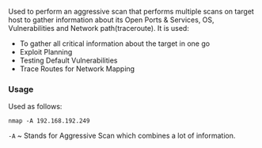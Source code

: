 
Used to perform an aggressive scan that performs multiple scans on target host to gather information about its Open Ports & Services, OS, Vulnerabilities and Network path(traceroute).
It is used:
- To gather all critical information about the target in one go
- Exploit Planning
- Testing Default Vulnerabilities
- Trace Routes for Network Mapping


### Usage

Used as follows:
```
nmap -A 192.168.192.249
```

`-A` ~ Stands for Aggressive Scan which combines a lot of information.